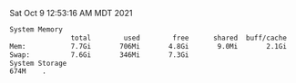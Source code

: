 Sat Oct  9 12:53:16 AM MDT 2021
```bash
System Memory
               total        used        free      shared  buff/cache   available
Mem:           7.7Gi       706Mi       4.8Gi       9.0Mi       2.1Gi       6.6Gi
Swap:          7.6Gi       346Mi       7.3Gi
System Storage
674M	.
```
```bash
